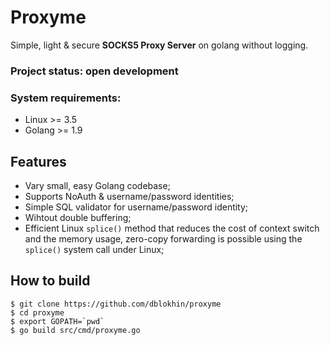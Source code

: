 # Proxyme
Simple, light & secure **SOCKS5 Proxy Server** on golang without logging.

### Project status: open development

### System requirements:
- Linux >= 3.5
- Golang >= 1.9

## Features
- Vary small, easy Golang codebase;
- Supports NoAuth & username/password identities;
- Simple SQL validator for username/password identity;
- Wihtout double buffering;
- Efficient Linux `splice()` method that reduces the cost of context switch and the memory usage, zero-copy forwarding is possible using the `splice()` system call under Linux;

## How to build
```
$ git clone https://github.com/dblokhin/proxyme
$ cd proxyme
$ export GOPATH=`pwd`
$ go build src/cmd/proxyme.go
```
